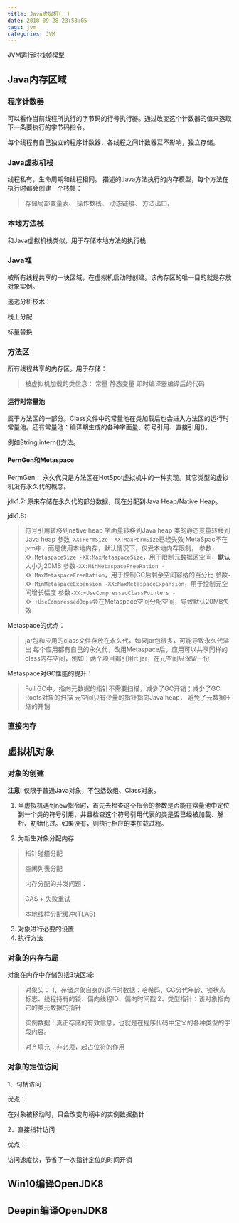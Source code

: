 ```yaml
---
title: Java虚拟机(一)
date: 2018-09-28 23:53:05
tags: jvm
categories: JVM
---
```

JVM运行时栈帧模型

<!-- more --> 
## Java内存区域

### 程序计数器
可以看作当前线程所执行的字节码的行号执行器。通过改变这个计数器的值来选取下一条要执行的字节码指令。

每个线程有自己独立的程序计数器，各线程之间计数器互不影响，独立存储。

### Java虚拟机栈
线程私有，生命周期和线程相同。
描述的Java方法执行的内存模型，每个方法在执行时都会创建一个栈帧：
> 存储局部变量表、
> 操作数栈、
> 动态链接、
> 方法出口。

### 本地方法栈
和Java虚拟机栈类似，用于存储本地方法的执行栈

### Java堆
被所有线程共享的一块区域，在虚拟机启动时创建。该内存区的唯一目的就是存放对象实例。

逃逸分析技术：

栈上分配

标量替换

### 方法区
所有线程共享的内存区。用于存储：
> 被虚拟机加载的类信息：
> 常量
> 静态变量
> 即时编译器编译后的代码

#### 运行时常量池

属于方法区的一部分。Class文件中的常量池在类加载后也会进入方法区的运行时常量池。还有常量池：编译期生成的各种字面量、符号引用、直接引用()。

例如String.intern()方法。

#### PernGen和Metaspace
PermGen：
永久代只是方法区在HotSpot虚拟机中的一种实现。其它类型的虚拟机没有永久代的概念。

jdk1.7:
原来存储在永久代的部分数据，现在分配到Java Heap/Native Heap。

jdk1.8:
> 符号引用转移到native heap
> 字面量转移到Java heap
> 类的静态变量转移到Java heap
> 参数`-XX:PermSize -XX:MaxPermSize`已经失效
> MetaSpac不在jvm中，而是使用本地内存，默认情况下，仅受本地内存限制，
> 参数`-XX:MetaspaceSize -XX:MaxMetaspaceSize`，用于限制元数据区空间，**默认**大小为20MB
> 参数`-XX:MinMetaspaceFreeRation -XX:MaxMetaspaceFreeRation`，用于控制GC后剩余空间容纳的百分比
> 参数`-XX:MinMetaspaceExpansion -XX:MaxMetaspaceExpansion`，用于控制元空间增长幅度
> 参数`-XX:+UseCompressedClassPointers -XX:+UseCompressedOops`会在Metaspace空间分配空间，导致默认20MB失效

Metaspace的优点：
> jar包和应用的class文件存放在永久代，如果jar包很多，可能导致永久代溢出
> 每个应用都有自己的永久代，改用Metaspace后，应用可以共享同样的class内存空间，例如：两个项目都引用rt.jar，在元空间只保留一份

Metaspace对GC性能的提升：
> Full GC中，指向元数据的指针不需要扫描，减少了GC开销；减少了GC Roots对象的扫描
> 元空间只有少量的指针指向Java heap，
> 避免了元数据压缩的开销

### 直接内存



## 虚拟机对象

### 对象的创建

**注意:** 仅限于普通Java对象，不包括数组、Class对象。

1. 当虚拟机遇到new指令时，首先去检查这个指令的参数是否能在常量池中定位到一个类的符号引用，并且检查这个符号引用代表的类是否已经被加载、解析、初始化过。如果没有，则执行相应的类加载过程。

2. 为新生对象分配内存
> 指针碰撞分配
> 
> 空闲列表分配
> 
> 内存分配的并发问题：
> 
> CAS + 失败重试
> 
> 本地线程分配缓冲(TLAB)

3. 对象进行必要的设置
4. 执行<init>方法

### 对象的内存布局

对象在内存中存储包括3块区域:

> 对象头：
>      1、存储对象自身的运行时数据：哈希码、GC分代年龄、锁状态标志、线程持有的锁、偏向线程ID、偏向时间戳
> 		2、类型指针：该对象指向它的类元数据的指针
> 
> 实例数据：真正存储的有效信息，也就是在程序代码中定义的各种类型的字段内容。
> 
> 对齐填充：非必须，起占位符的作用

### 对象的定位访问

1、句柄访问

优点：

在对象被移动时，只会改变句柄中的实例数据指针

2、直接指针访问

优点：

访问速度快，节省了一次指针定位的时间开销

## Win10编译OpenJDK8



## Deepin编译OpenJDK8
